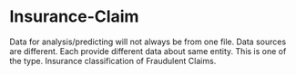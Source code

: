 # Insurance-Claim
Data for analysis/predicting will not always be from one file. Data sources are different. Each provide different data about same entity. This is one of the type. Insurance classification of Fraudulent Claims.
